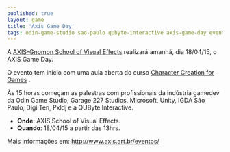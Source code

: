 ```yaml
---
published: true
layout: game
title: 'Axis Game Day'
tags: odin-game-studio sao-paulo qubyte-interactive axis-game-day evento garage-227
---
```

A <a href="http://www.axis.art.br" target="_blank">AXIS-Gnomon School of Visual Effects</a>
 realizará amanhã, dia 18/04/15, o AXIS Game Day.

O evento tem início com uma aula aberta do curso <a href="http://axis.art.br/character-creation-games/" target="_blank">Character Creation for Games</a>
.

Às 15 horas começam as palestras com profissionais da indústria gamedev da Odin Game Studio, Garage 227 Studios, Microsoft, Unity, IGDA São Paulo, Digi Ten, Pxldj e a QUByte Interactive.




* **Onde**:  AXIS School of Visual Effects.
* **Quando**:  18/04/15 a partir das 13hrs.


Mais informações em: <a href="http://www.axis.art.br/eventos/" target="_blank">http://www.axis.art.br/eventos/</a>
